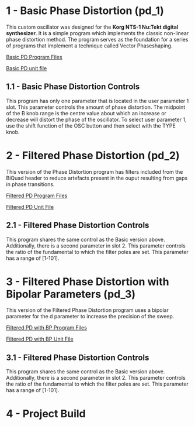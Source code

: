 # 1 - Basic Phase Distortion (pd_1)

This custom oscillator was designed for the **Korg NTS-1 Nu:Tekt digital synthesizer**. It is a simple program which implements the classic non-linear phase distortion method. The program serves as the foundation for a series of programs that implement a technique called Vector Phaseshaping.

[Basic PD Program Files](https://github.com/GrahamJamesKeane/VPS/tree/main/1%20-%20Basic%20Phase%20Distortion/pd_1)

[Basic PD unit file](https://github.com/GrahamJamesKeane/VPS/blob/main/1%20-%20Basic%20Phase%20Distortion/pd_1/pd_1.ntkdigunit)

## 1.1 - Basic Phase Distortion Controls 
This program has only one parameter that is located in the user parameter 1 slot. This parameter controls the amount of phase distortion. The midpoint of the B knob range is the centre value about which an increase or decrease will distort the phase of the oscillator. To select user parameter 1, use the shift function of the OSC button and then select with the TYPE knob.

# 2 - Filtered Phase Distortion (pd_2)

This version of the Phase Distortion program has filters included from the BiQuad header to reduce artefacts present in the ouput resulting from gaps in phase transitions.

[Filtered PD Program Files](https://github.com/GrahamJamesKeane/VPS/tree/main/1%20-%20Basic%20Phase%20Distortion/pd_2)

[Filtered PD Unit File](https://github.com/GrahamJamesKeane/VPS/blob/main/1%20-%20Basic%20Phase%20Distortion/pd_2/pd_2.ntkdigunit)

## 2.1 - Filtered Phase Distortion Controls 
This program shares the same control as the Basic version above. Additionally, there is a second parameter in slot 2. This parameter controls the ratio of the fundamental to which the filter poles are set. This parameter has a range of [1-101]. 

# 3 - Filtered Phase Distortion with Bipolar Parameters (pd_3)

This version of the Filtered Phase Distortion program uses a bipolar parameter for the d parameter to increase the precision of the sweep.

[Filtered PD with BP Program Files](https://github.com/GrahamJamesKeane/VPS/tree/main/1%20-%20Basic%20Phase%20Distortion/pd_3)

[Filtered PD with BP Unit File](https://github.com/GrahamJamesKeane/VPS/blob/main/1%20-%20Basic%20Phase%20Distortion/pd_3/pd_3.ntkdigunit)

## 3.1 - Filtered Phase Distortion Controls 
This program shares the same control as the Basic version above. Additionally, there is a second parameter in slot 2. This parameter controls the ratio of the fundamental to which the filter poles are set. This parameter has a range of [1-101]. 

# 4 - Project Build
